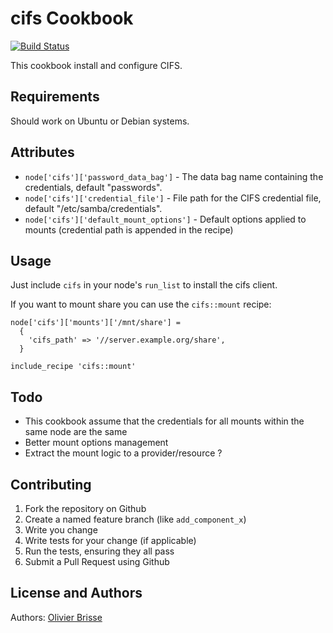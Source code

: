cifs Cookbook
=============
[![Build Status](https://travis-ci.org/aioi/chef-cifs.png?branch=master)](https://travis-ci.org/aioi/chef-cifs)

This cookbook install and configure CIFS.

Requirements
------------
Should work on Ubuntu or Debian systems.

Attributes
----------
* `node['cifs']['password_data_bag']` - The data bag name containing the credentials, default "passwords".
* `node['cifs']['credential_file']` - File path for the CIFS credential file, default "/etc/samba/credentials".
* `node['cifs']['default_mount_options']` - Default options applied to mounts (credential path is appended in the recipe)


Usage
-----
Just include `cifs` in your node's `run_list` to install the cifs client.

If you want to mount share you can use the `cifs::mount` recipe:

    node['cifs']['mounts']['/mnt/share'] =
      {
        'cifs_path' => '//server.example.org/share',
      }

    include_recipe 'cifs::mount'

Todo
----
* This cookbook assume that the credentials for all mounts within the same node are the same
* Better mount options management
* Extract the mount logic to a provider/resource ?

Contributing
------------
1. Fork the repository on Github
2. Create a named feature branch (like `add_component_x`)
3. Write you change
4. Write tests for your change (if applicable)
5. Run the tests, ensuring they all pass
6. Submit a Pull Request using Github

License and Authors
-------------------
Authors: [Olivier Brisse](https://github.com/ouranos)
